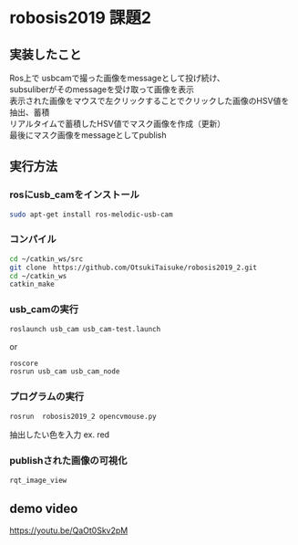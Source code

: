 # robosis2019 課題2

## 実装したこと
Ros上で
usbcamで撮った画像をmessageとして投げ続け、  
subsuliberがそのmessageを受け取って画像を表示  
表示された画像をマウスで左クリックすることでクリックした画像のHSV値を抽出、蓄積  
リアルタイムで蓄積したHSV値でマスク画像を作成（更新）  
最後にマスク画像をmessageとしてpublish  

## 実行方法
### rosにusb_camをインストール　　
```bash  
sudo apt-get install ros-melodic-usb-cam
```
### コンパイル
```bash  
cd ~/catkin_ws/src  
git clone　https://github.com/OtsukiTaisuke/robosis2019_2.git　　
cd ~/catkin_ws
catkin_make
```
### usb_camの実行
```bash  
roslaunch usb_cam usb_cam-test.launch  
```
or  
```bash  
roscore
rosrun usb_cam usb_cam_node
```
### プログラムの実行
```bash  
rosrun  robosis2019_2 opencvmouse.py 
```
抽出したい色を入力
ex. red
### publishされた画像の可視化
```bash  
rqt_image_view
```
## demo video
https://youtu.be/QaOt0Skv2pM
